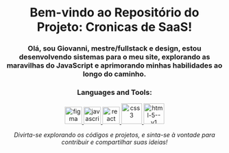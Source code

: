 <h1 align="center">Bem-vindo ao Repositório do Projeto: Cronicas de SaaS!</h1>

<h3 align="center">Olá, sou Giovanni, mestre/fullstack e design, estou desenvolvendo sistemas para o meu site, explorando as maravilhas do JavaScript e aprimorando minhas habilidades ao longo do caminho.</h3>

<h3 align="center">Languages and Tools:</h3>
<p align="center">
<a href="https://www.figma.com/" target="_blank" rel="noreferrer"> <img width="40" height="40" src="https://www.vectorlogo.zone/logos/figma/figma-icon.svg" alt="figma" /> </a> 
<a href="https://www.p" target="_blank" rel="noreferrer"> <img width="40" height="40" src="https://img.icons8.com/color/48/javascript--v1.png" alt="javascript--v1"/> </a> 
<a href="https://www.p" target="_blank" rel="noreferrer">  <img width="40" height="40" src="https://img.icons8.com/officel/40/react.png" alt="react"/> </a>   
<a href="https://www.p" target="_blank" rel="noreferrer">  <img width="48" height="48" src="https://img.icons8.com/plasticine/100/css3.png" alt="css3"/> </a>  
<a href="https://www.p" target="_blank" rel="noreferrer">  <img width="48" height="48" src="https://img.icons8.com/color/48/html-5--v1.png" alt="html-5--v1"/></a> 

<p align="center">
  <em>Divirta-se explorando os códigos e projetos, e sinta-se à vontade para contribuir e compartilhar suas ideias!</em>
</p>
</p>

